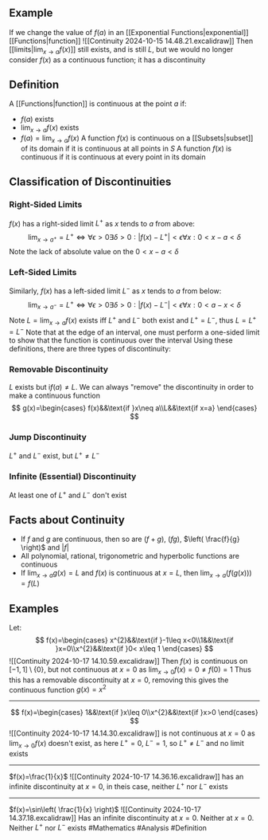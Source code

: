 ## Example
If we change the value of $f(a)$ in an [[Exponential Functions|exponential]] [[Functions|function]]
![[Continuity 2024-10-15 14.48.21.excalidraw]]
Then [[limits|$\lim_{ x \to a }f(x)$]] still exists, and is still $L$, but we would no longer consider $f(x)$ as a continuous function; it has a discontinuity
## Definition
A [[Functions|function]] is continuous at the point $a$ if:
- $f(a)$ exists
- $\lim_{ x \to a }f(x)$ exists
- $f(a)=\lim_{ x \to a }f(x)$
A function $f(x)$ is continuous on a [[Subsets|subset]] of its domain if it is continuous at all points in $S$
A function $f(x)$ is continuous if it is continuous at every point in its domain
## Classification of Discontinuities
### Right-Sided Limits
$f(x)$ has a right-sided limit $L^+$ as $x$ tends to $a$ from above:
$$
\lim_{ x \to a^+ } =L^+\iff \forall\epsilon>0\exists\delta>0:|f(x)-L^+|<\epsilon \forall x:0<x-a<\delta
$$
Note the lack of absolute value on the $0<x-a<\delta$
### Left-Sided Limits
Similarly, $f(x)$ has a left-sided limit $L^-$ as $x$ tends to $a$ from below:
$$
\lim_{ x \to a^- } =L^+\iff \forall\epsilon>0\exists\delta>0:|f(x)-L^-|<\epsilon \forall x:0<a-x<\delta
$$
Note $L=\lim_{ x \to a }f(x)$ exists iff $L^+$ and $L^-$ both exist and $L^+=L^-$, thus $L=L^+=L^-$
Note that at the edge of an interval, one must perform a one-sided limit to show that the function is continuous over the interval
Using these definitions, there are three types of discontinuity:
### Removable Discontinuity
$L$ exists but i$f(a)\neq L$. We can always "remove" the discontinuity in order to make a continuous function
$$
g(x)=\begin{cases}
f(x)&&\text{if }x\neq a\\L&&\text{if x=a}
\end{cases}
$$
### Jump Discontinuity
$L^+$ and $L^-$ exist, but $L^+\neq L^-$
### Infinite (Essential) Discontinuity
At least one of $L^+$ and $L^-$ don't exist 
## Facts about Continuity
- If $f$ and $g$ are continuous, then so are $(f+g)$, $(fg)$, $\left( \frac{f}{g} \right)$ and $|f|$
- All polynomial, rational, trigonometric and hyperbolic functions are continuous
- If $\lim_{ x \to a }g(x)=L$ and $f(x)$ is continuous at $x=L$, then $\lim_{ x \to a }(f(g(x)))=f(L)$
## Examples
Let:
$$
f(x)=\begin{cases}
x^{2}&&\text{if }-1\leq x<0\\1&&\text{if }x=0\\x^{2}&&\text{if }0< x\leq 1
\end{cases}
$$
![[Continuity 2024-10-17 14.10.59.excalidraw]]
Then $f(x)$ is continuous on $[-1,1]\setminus \{ 0 \}$, but not continuous at $x=0$ as $\lim_{ x \to 0 }f(x)=0\neq f(0)=1$
Thus this has a removable discontinuity at $x=0$, removing this gives the continuous function $g(x)=x^{2}$
___
$$
f(x)=\begin{cases}
1&&\text{if }x\leq 0\\x^{2}&&\text{if }x>0
\end{cases}
$$
![[Continuity 2024-10-17 14.14.30.excalidraw]]
is not continuous at $x=0$ as $\lim_{ x \to 0 }f(x)$ doesn't exist, as here $L^+=0$, $L^-=1$, so $L^+\neq L^-$ and no limit exists
___
$f(x)=\frac{1}{x}$ 
![[Continuity 2024-10-17 14.36.16.excalidraw]]
has an infinite discontinuity at $x=0$, in theis case, neither $L^+$ nor $L^{-}$ exists
___
$f(x)=\sin\left( \frac{1}{x} \right)$
![[Continuity 2024-10-17 14.37.18.excalidraw]]
Has an infinite discontinuity at $x=0$. Neither at $x=0$. Neither $L^{+}$ nor $L^{-}$ exists
#Mathematics #Analysis #Definition
